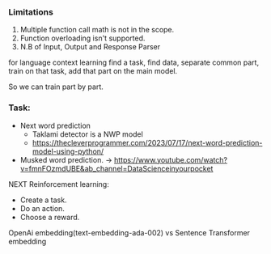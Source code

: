 ### Limitations
1. Multiple function call math is not in the scope.
2. Function overloading isn't supported.
3. N.B of Input, Output and Response Parser


for language context learning find a task, find data, separate common part,
train on that task, add that part on the main model.

So we can train part by part.

### Task: 
- Next word prediction
  - Taklami detector is a NWP model
  - https://thecleverprogrammer.com/2023/07/17/next-word-prediction-model-using-python/
- Musked word prediction. -> https://www.youtube.com/watch?v=fmnFOzmdUBE&ab_channel=DataScienceinyourpocket

NEXT Reinforcement learning:
 - Create a task.
 - Do an action.
 - Choose a reward.

OpenAi embedding(text-embedding-ada-002) vs Sentence Transformer embedding 

